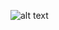 ![alt text](https://react-projects.netlify.app/static/3767b9edb50b80c48df8510f5d43c469/d0165/ScreenShot2020-09-29at9.40.52PM.webp)
